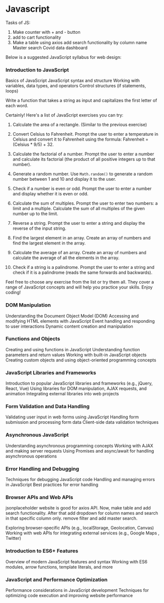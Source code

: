 # Javascript
Tasks of JS:
1. Make counter with + and - button
2. add to cart functionality
3. Make a table using axios
   add search functionality by column name
   Master search
   Covid data dashboard

Below is a suggested JavaScript syllabus for web design:

### Introduction to JavaScript

Basics of JavaScript
JavaScript syntax and structure
Working with variables, data types, and operators
Control structures (if statements, loops)

Write a function that takes a string as input and capitalizes the first letter of each word.

Certainly! Here's a list of JavaScript exercises you can try:

1. Calculate the area of a rectangle. (Similar to the previous exercise)

2. Convert Celsius to Fahrenheit. Prompt the user to enter a temperature in Celsius and convert it to Fahrenheit using the formula: Fahrenheit = (Celsius * 9/5) + 32.

3. Calculate the factorial of a number. Prompt the user to enter a number and calculate its factorial (the product of all positive integers up to that number).

4. Generate a random number. Use `Math.random()` to generate a random number between 1 and 10 and display it to the user.

5. Check if a number is even or odd. Prompt the user to enter a number and display whether it is even or odd.

6. Calculate the sum of multiples. Prompt the user to enter two numbers: a limit and a multiple. Calculate the sum of all multiples of the given number up to the limit.

7. Reverse a string. Prompt the user to enter a string and display the reverse of the input string.

8. Find the largest element in an array. Create an array of numbers and find the largest element in the array.

9. Calculate the average of an array. Create an array of numbers and calculate the average of all the elements in the array.

10. Check if a string is a palindrome. Prompt the user to enter a string and check if it is a palindrome (reads the same forwards and backwards).

Feel free to choose any exercise from the list or try them all. They cover a range of JavaScript concepts and will help you practice your skills. Enjoy coding!

### DOM Manipulation

Understanding the Document Object Model (DOM)
Accessing and modifying HTML elements with JavaScript
Event handling and responding to user interactions
Dynamic content creation and manipulation

### Functions and Objects

 Creating and using functions in JavaScript
Understanding function parameters and return values
Working with built-in JavaScript objects
Creating custom objects and using object-oriented programming concepts

### JavaScript Libraries and Frameworks

Introduction to popular JavaScript libraries and frameworks (e.g., jQuery, React, Vue)
Using libraries for DOM manipulation, AJAX requests, and animation
Integrating external libraries into web projects

### Form Validation and Data Handling

Validating user input in web forms using JavaScript
Handling form submission and processing form data
Client-side data validation techniques

### Asynchronous JavaScript

Understanding asynchronous programming concepts
Working with AJAX and making server requests
Using Promises and async/await for handling asynchronous operations

### Error Handling and Debugging

Techniques for debugging JavaScript code
Handling and managing errors in JavaScript
Best practices for error handling

### Browser APIs and Web APIs

jsonplaceholder website is good for axios API. Now, make table and add search functionality. After that add dropdown for column names and search in that specific column only. remove filter and add master search.

Exploring browser-specific APIs (e.g., localStorage, Geolocation, Canvas)
Working with web APIs for integrating external services (e.g., Google Maps , Twitter)

### Introduction to ES6+ Features

Overview of modern JavaScript features and syntax
Working with ES6 modules, arrow functions, template literals, and more

### JavaScript and Performance Optimization

Performance considerations in JavaScript development
Techniques for optimizing code execution and improving website performance
